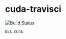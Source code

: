 # cuda-travisci

  [![Build Status](https://travis-ci.com/githubfoam/cuda-travisci.svg?branch=master)](https://travis-ci.com/githubfoam/cuda-travisci)  

~~~~
N\A CUDA
~~~~
